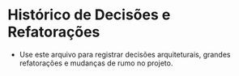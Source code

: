 # Histórico de Decisões e Refatorações

- Use este arquivo para registrar decisões arquiteturais, grandes refatorações e mudanças de rumo no projeto.
